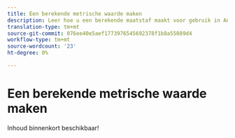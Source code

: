 ```yaml
---
title: Een berekende metrische waarde maken
description: Leer hoe u een berekende maatstaf maakt voor gebruik in Analysis Workspace.
translation-type: tm+mt
source-git-commit: 076ee40e5aef1773976545692378f1b8a55089d4
workflow-type: tm+mt
source-wordcount: '23'
ht-degree: 0%

---
```



# Een berekende metrische waarde maken

Inhoud binnenkort beschikbaar!
